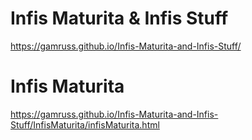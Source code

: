 # Infis Maturita & Infis Stuff
https://gamruss.github.io/Infis-Maturita-and-Infis-Stuff/

# Infis Maturita

https://gamruss.github.io/Infis-Maturita-and-Infis-Stuff/InfisMaturita/infisMaturita.html
